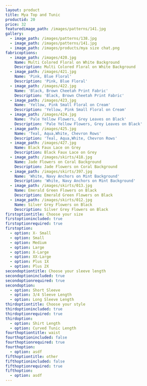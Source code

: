 ```yaml
---
layout: product
title: Mya Top and Tunic
productid: 20
price: 32
featuredimage_path: /images/patterns/141.jpg
gallery:
  - image_path: /images/patterns/138.jpg
  - image_path: /images/patterns/141.jpg
  - image_path: /images/products/mya size chat.png
fabricoptions:
  - image_path: /images/420.jpg
    Name: Multi Colored Floral on White Background
    Description: Multi Colored Floral on White Background
  - image_path: /images/421.jpg
    Name: 'Pink, Blue Floral'
    Description: 'Pink, Blue Floral'
  - image_path: /images/422.jpg
    Name: 'Black, Brown Cheetah Print Fabric'
    Description: 'Black, Brown Cheetah Print Fabric'
  - image_path: /images/423.jpg
    Name: 'Yellow, Pink Small Floral on Cream'
    Description: 'Yellow, Pink Small Floral on Cream'
  - image_path: /images/424.jpg
    Name: 'Pale Yellow Flowers, Grey Leaves on Black'
    Description: 'Pale Yellow Flowers, Grey Leaves on Black'
  - image_path: /images/425.jpg
    Name: 'Teal, Aqua,White, Chevron Rows'
    Description: 'Teal, Aqua,White, Chevron Rows'
  - image_path: /images/427.jpg
    Name: Black Faux Lace on Grey
    Description: Black Faux Lace on Grey
  - image_path: /images/skirts/418.jpg
    Name: Jade Flowers on Coral Background
    Description: Jade Flowers on Coral Background
  - image_path: /images/skirts/397.jpg
    Name: 'White, Navy Anchors on Mint Background'
    Description: 'White, Navy Anchors on Mint Background'
  - image_path: /images/skirts/013.jpg
    Name: Emerald Green Flowers on Black
    Description: Emerald Green Flowers on Black
  - image_path: /images/skirts/012.jpg
    Name: Silver Grey Flowers on Black
    Description: Silver Grey Flowers on Black
firstoptiontitle: Choose your size
firstoptionincluded: true
firstoptionrequired: true
firstoption:
  - option: X- Small
  - option: Small
  - option: Medium
  - option: Large
  - option: X-Large
  - option: XX-Large
  - option: Plus 1X
  - option: Plus 2X
secondoptiontitle: Choose your sleeve length
secondoptionincluded: true
secondoptionrequired: true
secondoption:
  - option: Short Sleeve
  - option: 3/4 Sleeve Length
  - option: Long Sleeve Length
thirdoptiontitle: Choose your style
thirdoptionincluded: true
thirdoptionrequired: true
thirdoption:
  - option: Shirt Length
  - option: Curved Tunic Length
fourthoptiontitle: waist
fourthoptionincluded: false
fourthoptionrequired: true
fourthoption:
  - option: asdf
fifthoptiontitle: other
fifthoptionincluded: false
fifthoptionrequired: true
fifthoption:
  - option: asdf
---
```



